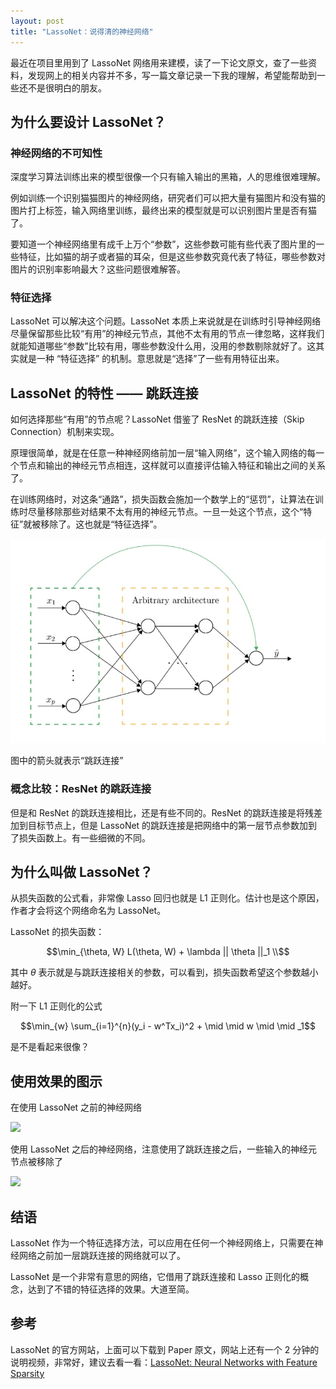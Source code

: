 ```yaml
---
layout: post
title: "LassoNet：说得清的神经网络"
---
```


最近在项目里用到了 LassoNet 网络用来建模，读了一下论文原文，查了一些资料，发现网上的相关内容并不多，写一篇文章记录一下我的理解，希望能帮助到一些还不是很明白的朋友。

## 为什么要设计 LassoNet？

### 神经网络的不可知性

深度学习算法训练出来的模型很像一个只有输入输出的黑箱，人的思维很难理解。

例如训练一个识别猫猫图片的神经网络，研究者们可以把大量有猫图片和没有猫的图片打上标签，输入网络里训练，最终出来的模型就是可以识别图片里是否有猫了。

要知道一个神经网络里有成千上万个“参数”，这些参数可能有些代表了图片里的一些特征，比如猫的胡子或者猫的耳朵，但是这些参数究竟代表了特征，哪些参数对图片的识别率影响最大？这些问题很难解答。

### 特征选择

LassoNet 可以解决这个问题。LassoNet 本质上来说就是在训练时引导神经网络尽量保留那些比较“有用”的神经元节点，其他不太有用的节点一律忽略，这样我们就能知道哪些“参数”比较有用，哪些参数没什么用，没用的参数剔除就好了。这其实就是一种 “特征选择” 的机制。意思就是“选择”了一些有用特征出来。

## LassoNet 的特性 —— 跳跃连接

如何选择那些“有用”的节点呢？LassoNet 借鉴了 ResNet 的跳跃连接（Skip Connection）机制来实现。

原理很简单，就是在任意一种神经网络前加一层“输入网络”，这个输入网络的每一个节点和输出的神经元节点相连，这样就可以直接评估输入特征和输出之间的关系了。

在训练网络时，对这条“通路”，损失函数会施加一个数学上的“惩罚”，让算法在训练时尽量移除那些对结果不太有用的神经元节点。一旦一处这个节点，这个“特征”就被移除了。这也就是“特征选择”。

![](https://github.com/hansenz42/hansenz42.github.io/blob/main/assets/Xnip2022-11-18_19-03-26.jpg?raw=true)

图中的箭头就表示“跳跃连接”

### 概念比较：ResNet 的跳跃连接

但是和 ResNet 的跳跃连接相比，还是有些不同的。ResNet 的跳跃连接是将残差加到目标节点上，但是 LassoNet 的跳跃连接是把网络中的第一层节点参数加到了损失函数上。有一些细微的不同。

## 为什么叫做 LassoNet？

从损失函数的公式看，非常像 Lasso 回归也就是 L1 正则化。估计也是这个原因，作者才会将这个网络命名为 LassoNet。

LassoNet 的损失函数：

$$\min_{\theta, W} L(\theta, W) + \lambda || \theta ||_1 \\$$

其中 $\theta$ 表示就是与跳跃连接相关的参数，可以看到，损失函数希望这个参数越小越好。

附一下 L1 正则化的公式

$$\min_{w} \sum_{i=1}^{n}(y_i - w^Tx_i)^2 + \mid \mid w \mid \mid _1$$

是不是看起来很像？

## 使用效果的图示

在使用 LassoNet 之前的神经网络

![](https://github.com/hansenz42/hansenz42.github.io/blob/main/assets/Xnip2022-11-18_19-40-40,jpg?raw=true)

使用 LassoNet 之后的神经网络，注意使用了跳跃连接之后，一些输入的神经元节点被移除了

![](https://github.com/hansenz42/hansenz42.github.io/blob/main/assets/Xnip2022-11-18_19-40-30,jpg?raw=true)

## 结语

LassoNet 作为一个特征选择方法，可以应用在任何一个神经网络上，只需要在神经网络之前加一层跳跃连接的网络就可以了。

LassoNet 是一个非常有意思的网络，它借用了跳跃连接和 Lasso 正则化的概念，达到了不错的特征选择的效果。大道至简。

## 参考

LassoNet 的官方网站，上面可以下载到 Paper 原文，网站上还有一个 2 分钟的说明视频，非常好，建议去看一看：[LassoNet: Neural Networks with Feature Sparsity](https://lassonet.ml/)
